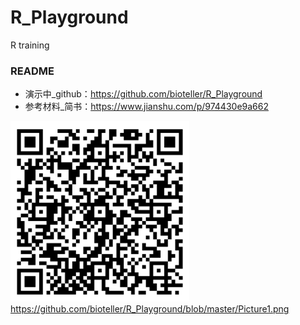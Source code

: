 # R_Playground
R training

### README
* 演示中_github：https://github.com/bioteller/R_Playground
* 参考材料_简书：https://www.jianshu.com/p/974430e9a662

![参考材料](Picture1.png "icon")https://github.com/bioteller/R_Playground/blob/master/Picture1.png
